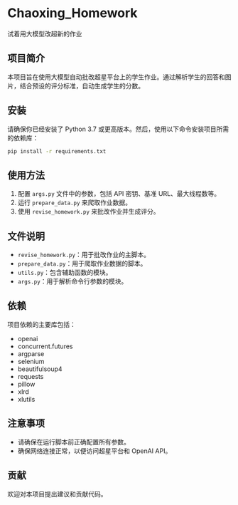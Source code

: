 # Chaoxing_Homework
试着用大模型改超新的作业

## 项目简介

本项目旨在使用大模型自动批改超星平台上的学生作业。通过解析学生的回答和图片，结合预设的评分标准，自动生成学生的分数。

## 安装

请确保你已经安装了 Python 3.7 或更高版本。然后，使用以下命令安装项目所需的依赖库：

```bash
pip install -r requirements.txt
```

## 使用方法

1. 配置 `args.py` 文件中的参数，包括 API 密钥、基准 URL、最大线程数等。
2. 运行 `prepare_data.py` 来爬取作业数据。
3. 使用 `revise_homework.py` 来批改作业并生成评分。

## 文件说明

- `revise_homework.py`：用于批改作业的主脚本。
- `prepare_data.py`：用于爬取作业数据的脚本。
- `utils.py`：包含辅助函数的模块。
- `args.py`：用于解析命令行参数的模块。

## 依赖

项目依赖的主要库包括：
- openai
- concurrent.futures
- argparse
- selenium
- beautifulsoup4
- requests
- pillow
- xlrd
- xlutils

## 注意事项

- 请确保在运行脚本前正确配置所有参数。
- 确保网络连接正常，以便访问超星平台和 OpenAI API。

## 贡献

欢迎对本项目提出建议和贡献代码。
